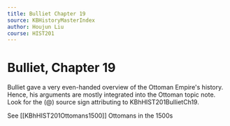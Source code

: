 ```yaml
---
title: Bulliet Chapter 19
source: KBHistoryMasterIndex
author: Houjun Liu
course: HIST201
---
```


# Bulliet, Chapter 19

Bulliet gave a very even-handed overview of the Ottoman Empire's history. Hence, his arguments are mostly integrated into the Ottoman topic note. Look for the (@) source sign attributing to KBhHIST201BullietCh19.

See [[KBhHIST201Ottomans1500]] Ottomans in the 1500s